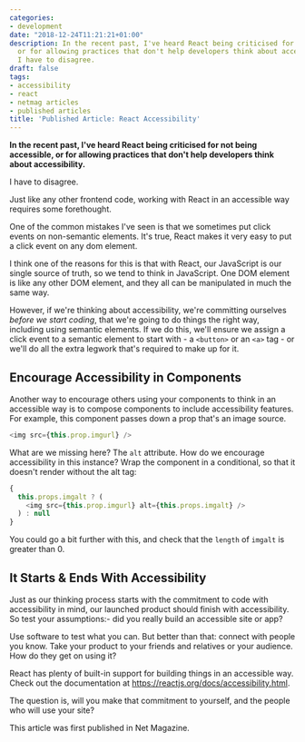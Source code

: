 ```yaml
---
categories:
- development
date: "2018-12-24T11:21:21+01:00"
description: In the recent past, I've heard React being criticised for not being accessible,
  or for allowing practices that don't help developers think about accessibility.
  I have to disagree.
draft: false
tags:
- accessibility
- react
- netmag articles
- published articles
title: 'Published Article: React Accessibility'
---
```


**In the recent past, I've heard React being criticised for not being accessible, or for allowing practices that don't help developers think about accessibility.**

I have to disagree.

Just like any other frontend code, working with React in an accessible way requires some forethought.

One of the common mistakes I've seen is that we sometimes put click events on non-semantic elements. It's true, React makes it very easy to put a click event on any dom element.

I think one of the reasons for this is that with React, our JavaScript is our single source of truth, so we tend to think in JavaScript. One DOM element is like any other DOM element, and they all can be manipulated in much the same way.

However, if we're thinking about accessibility, we're committing ourselves _before we start coding_, that we're going to do things the right way, including using semantic elements. If we do this, we'll ensure we assign a click event to a semantic element to start with - a `<button>` or an `<a>` tag - or we'll do all the extra legwork that's required to make up for it.

## Encourage Accessibility in Components

Another way to encourage others using your components to think in an accessible way is to compose components to include accessibility features. For example, this component passes down a prop that's an image source.

```javascript
<img src={this.prop.imgurl} />
```

What are we missing here? The `alt` attribute. How do we encourage accessibility in this instance? Wrap the component in a conditional, so that it doesn't render without the alt tag:

```javascript
{
  this.props.imgalt ? (
    <img src={this.prop.imgurl} alt={this.props.imgalt} />
  ) : null
}
```

You could go a bit further with this, and check that the `length` of `imgalt` is greater than 0.

## It Starts & Ends With Accessibility

Just as our thinking process starts with the commitment to code with accessibility in mind, our launched product should finish with accessibility. So test your assumptions:- did you really build an accessible site or app?

Use software to test what you can. But better than that: connect with people you know. Take your product to your friends and relatives or your audience. How do they get on using it?

React has plenty of built-in support for building things in an accessible way. Check out the documentation at https://reactjs.org/docs/accessibility.html.

The question is, will you make that commitment to yourself, and the people who will use your site?

This article was first published in Net Magazine.
